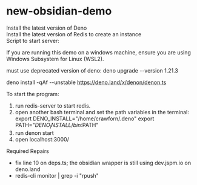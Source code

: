 # new-obsidian-demo

Install the latest version of Deno  
Install the latest version of Redis to create an instance  
Script to start server:  

If you are running this demo on a windows machine, ensure you are using Windows Subsystem for Linux (WSL2).

must use deprecated version of deno:
deno upgrade --version 1.21.3

deno install -qAf --unstable https://deno.land/x/denon/denon.ts

To start the program:
1. run redis-server to start redis.
2. open another bash terminal and set the path variables in the terminal:
    export DENO_INSTALL="/home/crawforn/.deno"
    export PATH="$DENO_INSTALL/bin:$PATH"
3. run denon start
4. open localhost:3000/

Required Repairs
- fix line 10 on deps.ts; the obsidian wrapper is still using dev.jspm.io on deno.land
- redis-cli monitor | grep -i "rpush"

